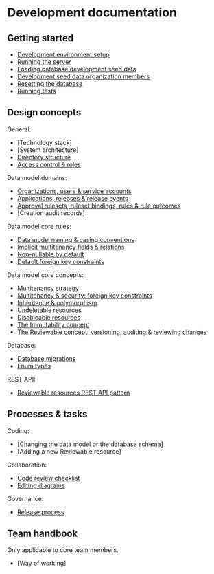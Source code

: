 # Development documentation

## Getting started

 * [Development environment setup](dev-env-setup.md)
 * [Running the server](running-the-server.md)
 * [Loading database development seed data](db-dev-seeds-load.md)
 * [Development seed data organization members](db-dev-seeds-org-members.md)
 * [Resetting the database](db-reset.md)
 * [Running tests](run-tests.md)

## Design concepts

General:

 * [Technology stack]
 * [System architecture]
 * [Directory structure](directory-structure.md)
 * [Access control & roles](access-control-and-roles.md)

Data model domains:

 * [Organizations, users & service accounts](organizations-users-service-accounts.md)
 * [Applications, releases & release events](applications-releases-and-related.md)
 * [Approval rulesets, ruleset bindings, rules & rule outcomes](approval-rulesets-and-related.md)
 * [Creation audit records]

Data model core rules:

 * [Data model naming & casing conventions](data-model-naming-and-casing-conventions.md)
 * [Implicit multitenancy fields & relations](implicit-multitenancy-fields-and-relations.md)
 * [Non-nullable by default](non-nullable-by-default.md)
 * [Default foreign key constraints](default-foreign-key-constraints.md)

Data model core concepts:

 * [Multitenancy strategy](multitenancy-strategy.md)
 * [Multitenancy & security: foreign key constraints](multitenancy-security-foreign-key-constraints.md)
 * [Inheritance & polymorphism](inheritance-and-polymorphism.md)
 * [Undeletable resources](undeletable-concept.md)
 * [Disableable resources](disableable-concept.md)
 * [The Immutability concept](immutability.md)
 * [The Reviewable concept: versioning, auditing & reviewing changes](reviewable-concept.md)

Database:

 * [Database migrations]()
 * [Enum types]()

REST API:

 * [Reviewable resources REST API pattern](reviewable-rest-api-pattern.md)

## Processes & tasks

Coding:

 * [Changing the data model or the database schema]
 * [Adding a new Reviewable resource]

Collaboration:

 * [Code review checklist](code-review-checklist.md)
 * [Editing diagrams](editing-diagrams.md)

Governance:

 * [Release process](release-process.md)

## Team handbook

Only applicable to core team members.

 * [Way of working]
